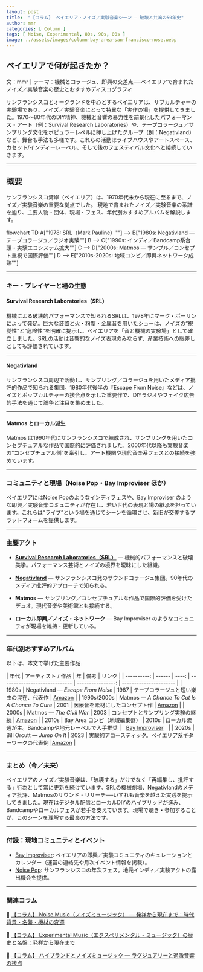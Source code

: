 ```yaml
---
layout: post
title:  "【コラム】 ベイエリア・ノイズ／実験音楽シーン — 破壊と共鳴の50年史"
author: mmr
categories: [ Column ]
tags: [ Noise, Experimental, 80s, 90s, 00s ]
image: ../assets/images/column-bay-area-san-francisco-nose.webp
---
```


## ベイエリアで何が起きたか？

文：mmr｜テーマ：機械とコラージュ、即興の交差点──ベイエリアで育まれたノイズ／実験音楽の歴史とおすすめディスコグラフィ



サンフランシスコとオークランドを中心とするベイエリアは、サブカルチャーの実験場であり、ノイズ／実験音楽にとって特異な「実作の場」を提供してきました。1970〜80年代のDIY精神、機械と音響の暴力性を前景化したパフォーマンス・アート（例：Survival Research Laboratories）や、テープコラージュ／サンプリング文化をポピュラーレベルに押し上げたグループ（例：Negativland）など、舞台も手法も多様です。これらの活動はライブハウスやアートスペース、カセット/インディーレーベル、そして後のフェスティバル文化へと接続していきます。

---



<style type="text/css">
table, td, th {
border: 2px #111 solid;
width: auto;
padding: 10px; 
}
th {
background-color: #111;
color: #fff;
}
</style>


## 概要

サンフランシスコ湾岸（ベイエリア）は、1970年代末から現在に至るまで、ノイズ／実験音楽の重要な拠点でした。
現地で育まれたノイズ／実験音楽の系譜を辿り、主要人物・団体、現場・フェス、年代別おすすめアルバムを解説します。

<div class="mermaid">
flowchart TD
    A["1978: SRL（Mark Pauline）""] --> B["1980s: Negativland — テープコラージュ／ラジオ実験""]
    B --> C["1990s: インディ／Bandcamp系台頭・実験エコシステム拡大""]
    C --> D["2000s: Matmos — サンプル／コンセプト重視で国際評価""]
    D --> E["2010s-2020s: 地域コンピ／即興ネットワーク成熟""]
</div>

---

### キー・プレイヤーと場の生態

#### Survival Research Laboratories（SRL）

機械による破壊的パフォーマンスで知られるSRLは、1978年にマーク・ポーリンによって発足。巨大な装置と火・粉塵・金属音を用いたショーは、ノイズの“視覚性”と“危険性”を明確に提示し、ベイエリアを「音と機械の実験場」として確立しました。SRLの活動は音響的なノイズ表現のみならず、産業技術への眼差しとしても評価されています。

---

#### Negativland

サンフランシスコ周辺で活動し、サンプリング／コラージュを用いたメディア批評的作品で知られる集団。1980年代後半の『Escape From Noise』などは、ノイズとポップカルチャーの接合点を示した重要作で、DIYラジオやフェイク広告的手法を通じて論争と注目を集めました。


---

#### Matmos とローカル派生

Matmos は1990年代にサンフランシスコで結成され、サンプリングを用いたコンセプチュアルな作品で国際的に評価されました。2000年代以降も実験音楽の“コンセプチュアル側”を牽引し、アート機関や現代音楽系フェスとの接続を強めています。

---

### コミュニティと現場（Noise Pop・Bay Improviser ほか）

ベイエリアにはNoise Popのようなインディフェスや、Bay Improviser のような即興／実験音楽コミュニティが存在し、若い世代の表現と場の継承を担っています。これらは“ライブ”という場を通じてシーンを循環させ、新旧が交差するプラットフォームを提供します。

---

### 主要アクト

* [**Survival Research Laboratories（SRL）**](https://www.srl.org) — 機械的パフォーマンスと破壊美学。パフォーマンス芸術とノイズの境界を曖昧にした組織。

* [**Negativland**](https://negativland.com) — サンフランシスコ発のサウンドコラージュ集団。90年代のメディア批評的アプローチで知られる。

* **Matmos** — サンプリング／コンセプチュアルな作品で国際的評価を受けたデュオ。現代音楽や美術館とも接続する。

* **ローカル即興／ノイズ・ネットワーク** — Bay Improviser のようなコミュニティが現場を維持・更新している。

---

### 年代別おすすめアルバム

以下は、本文で挙げた主要作品

| 年代 | アーティスト / 作品  |  年 | 備考   | リンク |
| ----------: | ------ | ----: | ----------------------------- | ----------------: | ---------------------- |
|       1980s | Negativland — *Escape From Noise*      |  1987 | テープコラージュと短い楽曲の混在、代表作  | [Amazon](https://amzn.to/47akMEX) |
| 1990s/2000s | Matmos — *A Chance To Cut Is A Chance To Cure* |  2001 | 医療音を素材にしたコンセプト作  |  [Amazon](https://amzn.to/48IJtKN) | 
|       2000s | Matmos — *The Civil War*          |  2003 | コンセプトとサンプリング実験の継続    |  [Amazon](https://amzn.to/4gKSuoA) | 
|       2010s | Bay Area コンピ（地域編集盤）      | 2010s | ローカル流通が主。Bandcampや地元レーベルで入手推奨 |　[Bay Improviser](https://www.bayimproviser.com/cds.aspx)　|
|       2020s | Bill Orcutt — *Jump On It*   |  2023 | 実験的アコースティック。ベイエリア系ギターワークの代表例  |[Amazon](https://amzn.to/4o2jF0Q) |



---

### まとめ（今／未来）

ベイエリアのノイズ／実験音楽は、「破壊する」だけでなく「再編集し、批評する」行為として常に更新を続けています。SRLの機械劇場、Negativlandのメディア批評、Matmosのサウンド・リサーチ──いずれも音楽を越えた実践を提示してきました。現在はデジタル配信とローカルDIYのハイブリッドが進み、Bandcampやローカルフェスが若手を支えています。現場で聴き・参加することが、このシーンを理解する最良の方法です。

---

### 付録：現地コミュニティとイベント

* [Bay Improviser](https://www.bayimproviser.com): ベイエリアの即興／実験コミュニティのキュレーションとカレンダー（運営の連絡先や月次イベント情報を掲載）。
* [Noise Pop](https://www.noisepopfest.com): サンフランシスコの年次フェス。地元インディ／実験アクトの露出機会を提供。


---

### 関連コラム

🔗 [【コラム】 Noise Music（ノイズミュージック） — 発祥から現在まで：時代背景・名盤・機材の変遷](https://monumental-movement.jp/Column-Noise-Music)

🔗 [【コラム】 Experimental Music（エクスペリメンタル・ミュージック）の歴史と名盤：発祥から現在まで](https://monumental-movement.jp/Column-Experimental-Music)

🔗 [【コラム】 ハイブランドとノイズミュージック — ラグジュアリーと過激音響の接点](https://monumental-movement.jp/Column-High-Brands-Noise-Music)